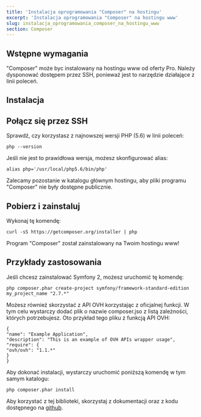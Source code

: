 ```yaml
---
title: 'Instalacja oprogramowania "Composer" na hostingu'
excerpt: 'Instalacja oprogramowania "Composer" na hostingu www'
slug: instalacja_oprogramowania_composer_na_hostingu_www
section: Composer
---
```


## Wstępne wymagania
"Composer" może byc instalowany na hostingu www od oferty Pro. Należy dysponować dostępem przez SSH, ponieważ jest to narzędzie działające z linii poleceń.


## Instalacja

## Połącz się przez SSH
Sprawdź, czy korzystasz z najnowszej wersji PHP (5.6) w linii poleceń:


```
php --version
```


Jeśli nie jest to prawidłowa wersja, możesz skonfigurować alias:


```
alias php='/usr/local/php5.6/bin/php'
```


Zalecamy pozostanie w katalogu głównym hostingu, aby pliki programu "Composer" nie były dostępne publicznie.

## Pobierz i zainstaluj
Wykonaj tę komendę:


```
curl -sS https://getcomposer.org/installer | php
```


Program "Composer" został zainstalowany na Twoim hostingu www!


## Przykłady zastosowania
Jeśli chcesz zainstalować Symfony 2, możesz uruchomić tę komendę:


```
php composer.phar create-project symfony/framework-standard-edition my_project_name "2.7.*"
```


Możesz również skorzystać z API OVH korzystając z oficjalnej funkcji. W tym celu wystarczy dodać plik o nazwie composer.jso z listą zależności, których potrzebujesz. Oto przykład tego pliku z funkcją API OVH:


```
{
"name": "Example Application",
"description": "This is an example of OVH APIs wrapper usage",
"require": {
"ovh/ovh": "1.1.*"
}
}
```


Aby dokonać instalacji, wystarczy uruchomić poniższą komendę w tym samym katalogu:


```
php composer.phar install
```


Aby korzystać z tej biblioteki, skorzystaj z dokumentacji oraz z kodu dostępnego na [github](https://github.com/ovh/php-ovh).


